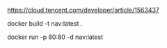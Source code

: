 https://cloud.tencent.com/developer/article/1563437

docker build -t nav:latest .



docker run -p 80:80 -d nav:latest